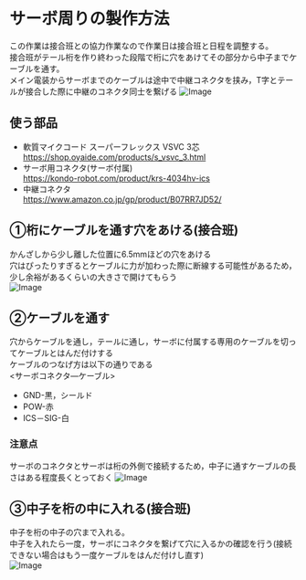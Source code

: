 # サーボ周りの製作方法
この作業は接合班との協力作業なので作業日は接合班と日程を調整する。  
接合班がテール桁を作り終わった段階で桁に穴をあけてその部分から中子までケーブルを通す。  
メイン電装からサーボまでのケーブルは途中で中継コネクタを挟み，T字とテールが接合した際に中継のコネクタ同士を繋げる
![Image](https://github.com/user-attachments/assets/3144c7ea-0470-4842-9ea3-f9c12fdfe161)


## 使う部品
* 軟質マイクコード スーパーフレックス VSVC 3芯  
  https://shop.oyaide.com/products/s_vsvc_3.html
* サーボ用コネクタ(サーボ付属)  
  https://kondo-robot.com/product/krs-4034hv-ics
* 中継コネクタ  
  https://www.amazon.co.jp/gp/product/B07RR7JD52/
## ➀桁にケーブルを通す穴をあける(接合班)
かんざしから少し離した位置に6.5mmほどの穴をあける  
穴はぴったりすぎるとケーブルに力が加わった際に断線する可能性があるため，少し余裕があるくらいの大きさで開けてもらう  
![Image](https://github.com/user-attachments/assets/82a9f5be-6a7b-4f79-ba3b-fb1ea1238507)
## ➁ケーブルを通す
穴からケーブルを通し，テールに通し，サーボに付属する専用のケーブルを切ってケーブルとはんだ付けする  
ケーブルのつなげ方は以下の通りである  
<サーボコネクタ―ケーブル>
* GND-黒，シールド
* POW-赤
* ICS－SIG-白
### 注意点
サーボのコネクタとサーボは桁の外側で接続するため，中子に通すケーブルの長さはある程度長くとっておく
![Image](https://github.com/user-attachments/assets/57ca0cd3-527e-41e0-a6c4-02ed749c3211)
## ➂中子を桁の中に入れる(接合班)
中子を桁の中子の穴まで入れる。  
中子を入れたら一度，サーボにコネクタを繋げて穴に入るかの確認を行う(接続できない場合はもう一度ケーブルをはんだ付けし直す)  
![Image](https://github.com/user-attachments/assets/6ee2fe46-75e6-4d64-8b9d-b426ce82bd12)



